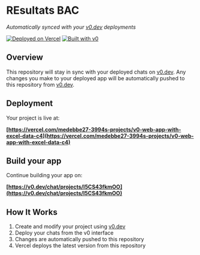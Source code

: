 # REsultats BAC 

*Automatically synced with your [v0.dev](https://v0.dev) deployments*

[![Deployed on Vercel](https://img.shields.io/badge/Deployed%20on-Vercel-black?style=for-the-badge&logo=vercel)](https://vercel.com/medebbe27-3994s-projects/v0-web-app-with-excel-data-c4)
[![Built with v0](https://img.shields.io/badge/Built%20with-v0.dev-black?style=for-the-badge)](https://v0.dev/chat/projects/I5CS43fkmOO)

## Overview

This repository will stay in sync with your deployed chats on [v0.dev](https://v0.dev).
Any changes you make to your deployed app will be automatically pushed to this repository from [v0.dev](https://v0.dev).

## Deployment

Your project is live at:

**[https://vercel.com/medebbe27-3994s-projects/v0-web-app-with-excel-data-c4](https://vercel.com/medebbe27-3994s-projects/v0-web-app-with-excel-data-c4)**

## Build your app

Continue building your app on:

**[https://v0.dev/chat/projects/I5CS43fkmOO](https://v0.dev/chat/projects/I5CS43fkmOO)**

## How It Works

1. Create and modify your project using [v0.dev](https://v0.dev)
2. Deploy your chats from the v0 interface
3. Changes are automatically pushed to this repository
4. Vercel deploys the latest version from this repository

